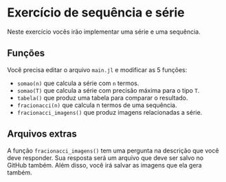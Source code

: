 # Exercício de sequência e série

Neste exercício vocês irão implementar uma série e uma sequência.

## Funções

Você precisa editar o arquivo `main.jl` e modificar as 5 funções:

- `somao(n)` que calcula a série com `n` termos.
- `somao(T)` que calcula a série com precisão máxima para o tipo `T`.
- `tabela()` que produz uma tabela para comparar o resultado.
- `fracionacci(n)` que calcula n termos de uma sequência.
- `fracionacci_imagens()` que produz imagens relacionadas a série.

## Arquivos extras

A função `fracionacci_imagens()` tem uma pergunta na descrição que você deve responder.
Sua resposta será um arquivo que deve ser salvo no GitHub também.
Além disso, você irá salvar as imagens que ela gera também.